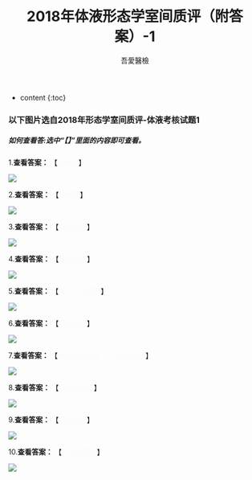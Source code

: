 ﻿---
layout: post
title:  "2018年体液形态学室间质评（附答案）-1"
categories: 室间质评
tags: 形态学 体液
author: 吾愛醫檢
---

* content
{:toc}
### 以下图片选自2018年形态学室间质评-体液考核试题1
##### 如何查看答:选中“【】”里面的内容即可查看。

1.**查看答案：** 【<font color="#FAFAFA">红细胞</font>】

![](http://m.qpic.cn/psb?/V10ERWVs2gqn6Q/sYY4M7V5pW5LZr.eJ4CCy9ZnM*thQ1cQuFV9OtLj0Is!/b/dDUBAAAAAAAA&bo=ogLbAQAAAAADRxg!&rf=viewer_4)




2.**查看答案：** 【<font color="#FAFAFA">白细胞</font>】

![](http://m.qpic.cn/psb?/V10ERWVs2gqn6Q/k32JMy*Y.kj1.dzAQ9gg5T7KSz*Gdaw.jji4S9YqeRc!/b/dDMBAAAAAAAA&bo=3QFCAQAAAAADJ50!&rf=viewer_4)

3.**查看答案：** 【<font color="#FAFAFA">脂肪管型</font>】

![](http://m.qpic.cn/psb?/V10ERWVs2gqn6Q/2qZ4ROpppoUDegs9N.Bum33RCDfm6p91t9vArvdV81I!/b/dDMBAAAAAAAA&bo=3AE*AQAAAAADJ.E!&rf=viewer_4)

4.**查看答案：** 【<font color="#FAFAFA">尿酸结晶</font>】

![](http://m.qpic.cn/psb?/V10ERWVs2gqn6Q/aFTtR6yolYWSKBs4eIZ2LnEjIAabT46v7fpc6GxAaiw!/b/dDQBAAAAAAAA&bo=XwKzAQAAAAADN*0!&rf=viewer_4)

5.**查看答案：** 【<font color="#FAFAFA">移行上皮细胞</font>】
 
![](http://m.qpic.cn/psb?/V10ERWVs2gqn6Q/cW*XPYV2wivbJRWl.ViNqGbH.T0NcyW3v*QrkssbLM0!/b/dDQBAAAAAAAA&bo=agKhAQAAAAADN9o!&rf=viewer_4)

6.**查看答案：** 【<font color="#FAFAFA">颗粒管型</font>】
 
![](http://m.qpic.cn/psb?/V10ERWVs2gqn6Q/QJhqnBuAfq2Dp7DQO*YR39BOAo3SMhWrSSrjrRx3.cQ!/b/dDcBAAAAAAAA&bo=6QHWAQAAAAADNy0!&rf=viewer_4)

7.**查看答案：** 【<font color="#FAFAFA">磷酸氨镁结晶（三联磷酸盐）</font>】
 
![](http://m.qpic.cn/psb?/V10ERWVs2gqn6Q/XqkaiAlJQ*GI7j9FGREq2qTEVAIsddEMaX9h3GdNl04!/b/dDMBAAAAAAAA&bo=wgJgAQAAAAADN7M!&rf=viewer_4)

8.**查看答案：** 【<font color="#FAFAFA">胆固醇结晶</font>】
 
![](http://m.qpic.cn/psb?/V10ERWVs2gqn6Q/NC3AxX6TTE9EZnVDvlYMIQaHcxNK*bySPC1bjMhjQck!/b/dDQBAAAAAAAA&bo=ogFIAgAAAAADJ.s!&rf=viewer_4)

9.**查看答案：** 【<font color="#FAFAFA">颗粒管型</font>】
 
![](http://m.qpic.cn/psb?/V10ERWVs2gqn6Q/TfdCl6TRVcmhvZWEHJzNcFKZ0fZFIkBtPtrGKSCyO38!/b/dDIBAAAAAAAA&bo=ogFrAQAAAAADF*s!&rf=viewer_4)

10.**查看答案：** 【<font color="#FAFAFA">红细胞管型</font>】
 
![](http://m.qpic.cn/psb?/V10ERWVs2gqn6Q/1mhDVBAhRuEvEsL4yBoKcG1RT4Sz5WHfVD87zj2fr*Q!/b/dEYBAAAAAAAA&bo=jQEEAQAAAAADJ4s!&rf=viewer_4)